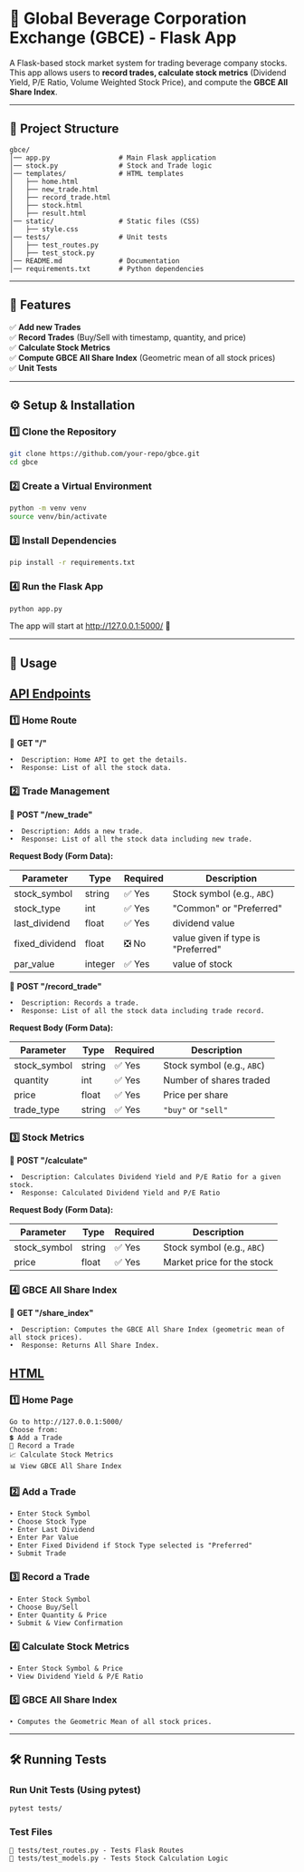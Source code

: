 # 📌 Global Beverage Corporation Exchange (GBCE) - Flask App  

A Flask-based stock market system for trading beverage company stocks. This app allows users to **record trades, calculate stock metrics** (Dividend Yield, P/E Ratio, Volume Weighted Stock Price), and compute the **GBCE All Share Index**.

---

## 📂 Project Structure
```plaintext
gbce/
│── app.py                 # Main Flask application
│── stock.py               # Stock and Trade logic
│── templates/             # HTML templates
│   ├── home.html
│   ├── new_trade.html
│   ├── record_trade.html
│   ├── stock.html
│   ├── result.html
│── static/                # Static files (CSS)
│   ├── style.css
│── tests/                 # Unit tests
│   ├── test_routes.py
│   ├── test_stock.py
│── README.md              # Documentation
│── requirements.txt       # Python dependencies

```
---

## **🚀 Features**
✅ **Add new Trades**  
✅ **Record Trades** (Buy/Sell with timestamp, quantity, and price)  
✅ **Calculate Stock Metrics**   
✅ **Compute GBCE All Share Index** (Geometric mean of all stock prices)  
✅ **Unit Tests**  

---

## **⚙️ Setup & Installation**

### **1️⃣ Clone the Repository**
```bash
git clone https://github.com/your-repo/gbce.git
cd gbce
```
### **2️⃣ Create a Virtual Environment**
```bash
python -m venv venv
source venv/bin/activate
```

### **3️⃣ Install Dependencies**
```bash
pip install -r requirements.txt
```

### **4️⃣ Run the Flask App**
```bash
python app.py
```
The app will start at http://127.0.0.1:5000/ 🚀

---

## **📌 Usage**
## **<u>API Endpoints</u>**
### **1️⃣ Home Route**
📌 **GET "/"**
```
•  Description: Home API to get the details.
•  Response: List of all the stock data.
```

### **2️⃣ Trade Management**
📌 **POST "/new_trade"**
```
•  Description: Adds a new trade.
•  Response: List of all the stock data including new trade.
```
<b>Request Body (Form Data):</b>

| Parameter      | Type    | Required | Description                        |
|----------------|---------|----------|------------------------------------|
| stock_symbol   | string  | ✅ Yes    | Stock symbol (e.g., `ABC`)         |
| stock_type     | int     | ✅ Yes    | "Common" or "Preferred"            |
| last_dividend  | float   | ✅ Yes    | dividend value                     |
| fixed_dividend | float   | ❎ No     | value given if type is "Preferred" |
| par_value      | integer | ✅ Yes    | value of stock                     |


📌 **POST "/record_trade"**
```
•  Description: Records a trade.
•  Response: List of all the stock data including trade record.
```
<b>Request Body (Form Data):</b>

| Parameter     | Type    | Required | Description                      |
|--------------|--------|----------|----------------------------------|
| stock_symbol | string | ✅ Yes   | Stock symbol (e.g., `ABC`)       |
| quantity     | int    | ✅ Yes   | Number of shares traded         |
| price        | float  | ✅ Yes   | Price per share                 |
| trade_type   | string | ✅ Yes   | `"buy"` or `"sell"`             |

### **3️⃣ Stock Metrics**

📌 **POST "/calculate"**
```
•  Description: Calculates Dividend Yield and P/E Ratio for a given stock.
•  Response: Calculated Dividend Yield and P/E Ratio
```
<b>Request Body (Form Data):</b>

| Parameter     | Type   | Required | Description                      |
|--------------|--------|----------|----------------------------------|
| stock_symbol | string | ✅ Yes   | Stock symbol (e.g., `ABC`)       |
| price     | float  | ✅ Yes   | Market price for the stock       |

### **4️⃣ GBCE All Share Index**
📌 **GET "/share_index"**
```
•  Description: Computes the GBCE All Share Index (geometric mean of all stock prices).
•  Response: Returns All Share Index.
```

## **<u>HTML</u>**
### **1️⃣ Home Page**
```plaintext
Go to http://127.0.0.1:5000/
Choose from:
💲 Add a Trade
📝 Record a Trade
📈 Calculate Stock Metrics
📊 View GBCE All Share Index
```

### **2️⃣ Add a Trade**
```plaintext
‣ Enter Stock Symbol
‣ Choose Stock Type
‣ Enter Last Dividend
‣ Enter Par Value
‣ Enter Fixed Dividend if Stock Type selected is "Preferred"
‣ Submit Trade
```

### **3️⃣ Record a Trade**
```plaintext
‣ Enter Stock Symbol
‣ Choose Buy/Sell
‣ Enter Quantity & Price
‣ Submit & View Confirmation
```

### **4️⃣ Calculate Stock Metrics**
```plaintext
‣ Enter Stock Symbol & Price
‣ View Dividend Yield & P/E Ratio
```

### **5️⃣ GBCE All Share Index**
```plaintext
‣ Computes the Geometric Mean of all stock prices.
```
---

## **🛠️ Running Tests**
### **Run Unit Tests (Using pytest)**
```bash
pytest tests/
```

### **Test Files**
```plaintext
📌 tests/test_routes.py - Tests Flask Routes
📌 tests/test_models.py - Tests Stock Calculation Logic
```

